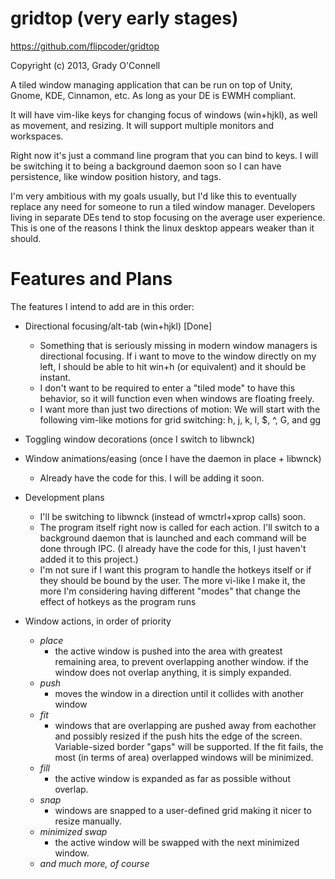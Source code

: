 # gridtop (very early stages)
https://github.com/flipcoder/gridtop

Copyright (c) 2013, Grady O'Connell

A tiled window managing application that can be run on top of Unity, Gnome,
KDE, Cinnamon, etc.  As long as your DE is EWMH compliant.

It will have vim-like keys for changing focus of windows (win+hjkl), as well as
movement, and resizing.  It will support multiple monitors and workspaces.

Right now it's just a command line program that you can bind to keys.  I will
be switching it to being a background daemon soon so I can have persistence,
like window position history, and tags.

I'm very ambitious with my goals usually, but I'd like this to eventually
replace any need for someone to run a tiled window manager.  Developers living
in separate DEs tend to stop focusing on the average user experience.  This is
one of the reasons I think the linux desktop appears weaker than it should.

# Features and Plans

The features I intend to add are in this order:
- Directional focusing/alt-tab (win+hjkl) [Done]
    - Something that is seriously missing in modern window managers is
      directional focusing.  If i want to move to the window directly on my
      left, I should be able to hit win+h (or equivalent) and it should be
      instant.
    - I don't want to be required to enter a "tiled mode" to have this
      behavior, so it will function even when windows are floating freely.
    - I want more than just two directions of motion:
      We will start with the following vim-like motions for grid switching:
          h, j, k, l, $, ^, G, and gg
- Toggling window decorations (once I switch to libwnck)
- Window animations/easing (once I have the daemon in place + libwnck)
    - Already have the code for this. I will be adding it soon.

- Development plans
    - I'll be switching to libwnck (instead of wmctrl+xprop calls) soon.
    - The program itself right now is called for each action.  I'll switch
      to a background daemon that is launched and each command will be done
      through IPC.  (I already have the code for this, I just haven't added
      it to this project.)
    - I'm not sure if I want this program to handle the hotkeys itself or if
      they should be bound by the user.  The more vi-like I make it, the more
      I'm considering having different "modes" that change the effect of
      hotkeys as the program runs
      
- Window actions, in order of priority
    - *place*
        - the active window is pushed into the area with greatest remaining area, to prevent overlapping another window.
          if the window does not overlap anything, it is simply expanded.
    - *push*
        - moves the window in a direction until it collides with another window
    - *fit*
        - windows that are overlapping are pushed away from eachother and possibly resized if the push hits the edge of the screen.  Variable-sized border "gaps" will be supported.  If the fit fails, the most (in terms of area) overlapped windows will be minimized.
    - *fill*
        - the active window is expanded as far as possible without overlap.
    - *snap*
        - windows are snapped to a user-defined grid making it nicer to resize manually.    
    - *minimized swap*
        - the active window will be swapped with the next minimized window.
    - *and much more, of course*

